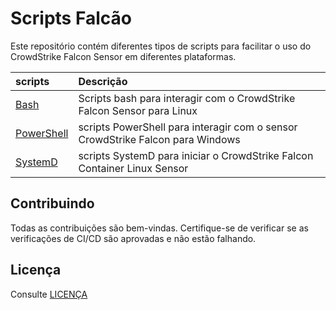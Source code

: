 # Scripts Falcão

Este repositório contém diferentes tipos de scripts para facilitar o uso do CrowdStrike Falcon Sensor em diferentes plataformas.

| scripts | Descrição |
|:-|:-|
| [Bash](Bash) | Scripts bash para interagir com o CrowdStrike Falcon Sensor para Linux |
| [PowerShell](powershell) | scripts PowerShell para interagir com o sensor CrowdStrike Falcon para Windows |
| [SystemD](systemd) | scripts SystemD para iniciar o CrowdStrike Falcon Container Linux Sensor |

## Contribuindo

Todas as contribuições são bem-vindas. Certifique-se de verificar se as verificações de CI/CD são aprovadas e não estão falhando.

## Licença

Consulte [LICENÇA](LICENÇA)

